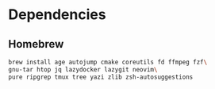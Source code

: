 # Dependencies

## Homebrew

```sh
brew install age autojump cmake coreutils fd ffmpeg fzf\
gnu-tar htop jq lazydocker lazygit neovim\
pure ripgrep tmux tree yazi zlib zsh-autosuggestions
```
